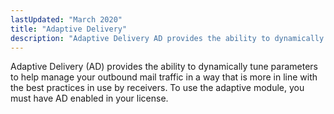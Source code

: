 ```yaml
---
lastUpdated: "March 2020"
title: "Adaptive Delivery"
description: "Adaptive Delivery AD provides the ability to dynamically tune parameters to help manage your outbound mail traffic in a way that is more in line with the best practices in use by receivers To use the adaptive module you must have AD enabled in your license..."
---
```


Adaptive Delivery (AD) provides the ability to dynamically tune parameters to help manage your outbound mail traffic in a way that is more in line with the best practices in use by receivers. To use the adaptive module, you must have AD enabled in your license.